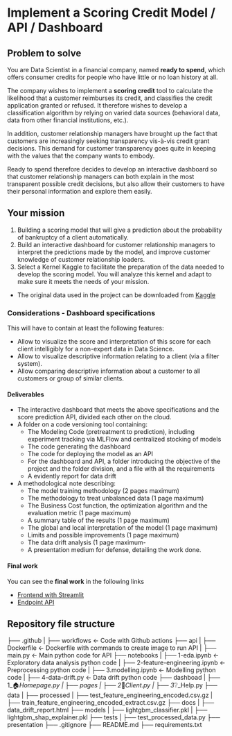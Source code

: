 # Implement a Scoring Credit Model / API / Dashboard

## **Problem to solve**

You are Data Scientist in a financial company, named **ready to spend**, which offers consumer credits for people who have little or no loan history at all.

The company wishes to implement a **scoring credit** tool to calculate the likelihood that a customer reimburses its credit, and classifies the credit application granted or refused. It therefore wishes to develop a classification algorithm by relying on varied data sources (behavioral data, data from other financial institutions, etc.).

In addition, customer relationship managers have brought up the fact that customers are increasingly seeking transparency vis-à-vis credit grant decisions. This demand for customer transparency goes quite in keeping with the values that the company wants to embody.

Ready to spend therefore decides to develop an interactive dashboard so that customer relationship managers can both explain in the most transparent possible credit decisions, but also allow their customers to have their personal information and explore them easily.

## **Your mission**


1. Building a scoring model that will give a prediction about the probability of bankruptcy of a client automatically.
2. Build an interactive dashboard for customer relationship managers to interpret the predictions made by the model, and improve customer knowledge of customer relationship loaders.
3. Select a Kernel Kaggle to facilitate the preparation of the data needed to develop the scoring model. You will analyze this kernel and adapt to make sure it meets the needs of your mission.
* The original data used in the project can be downloaded from [Kaggle](https://www.kaggle.com/c/home-credit-default-risk/data)

### **Considerations - Dashboard specifications**

This will have to contain at least the following features:

- Allow to visualize the score and interpretation of this score for each client intelligibly for a non-expert data in Data Science.
- Allow to visualize descriptive information relating to a client (via a filter system).
- Allow comparing descriptive information about a customer to all customers or group of similar clients.

#### **Deliverables**

- The interactive dashboard that meets the above specifications and the score prediction API, divided each other on the cloud.
- A folder on a code versioning tool containing:
    - The Modeling Code (pretreatment to prediction), including experiment tracking via MLFlow and centralized stocking of models
    - The code generating the dashboard
    - The code for deploying the model as an API
    - For the dashboard and API, a folder introducing the objective of the project and the folder division, and a file with all the requirements
    - A evidently report for data drift
- A methodological note describing:
    - The model training methodology (2 pages maximum)
    - The methodology to treat unbalanced data (1 page maximum)
    - The Business Cost function, the optimization algorithm and the evaluation metric (1 page maximum)
    - A summary table of the results (1 page maximum)
    - The global and local interpretation of the model (1 page maximum)
    - Limits and possible improvements (1 page maximum)
    - The data drift analysis (1 page maximum-
  - A presentation medium for defense, detailing the work done.

#### **Final work**
You can see the **final work** in the following links
- [Frontend with Streamlit](https://credit-scoring-felipelim.streamlit.app/)
- [Endpoint API](http://13.39.159.132/docs)

## **Repository file structure**
├── .github
|    ├── workflows                     <- Code with Github actions
├── api
|   ├── Dockerfile                     <- Dockerfile with commands to create image to run API 
|   ├── main.py                        <- Main python code for API
├── notebooks
|   ├── 1-eda.ipynb                    <- Exploratory data analysis python code
|   ├── 2-feature-engineering.ipynb    <- Preprocessing python code
|   ├── 3.modelling.ipynb              <- Modelling python code
|   ├── 4-data-drift.py                <- Data drift python code
├── dashboad
|   ├── 1_🏠_Homepage.py
|   ├── pages
|       ├── 2_🔎_Client.py
|       ├── 3_❔_Help.py
├── data
|   ├── processed
|       ├── test_feature_engineering_encoded.csv.gz
|       ├── train_feature_engineering_encoded_extract.csv.gz
├── docs
|   ├── data_drift_report.html
├── models
|   ├── lightgbm_classifier.pkl
|   ├── lightgbm_shap_explainer.pkl
├── tests
|   ├── test_processed_data.py
├── presentation
├── .gitignore
├── README.md
├── requirements.txt



